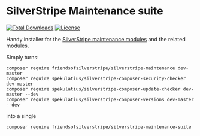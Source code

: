 # SilverStripe Maintenance suite

[![Total Downloads](https://poser.pugx.org/FriendsOfSilverStripe/silverstripe-maintenance-suite/downloads.svg)](https://packagist.org/packages/FriendsOfSilverStripe/silverstripe-maintenance-suite)
[![License](https://poser.pugx.org/FriendsOfSilverStripe/silverstripe-maintenance-suite/license.svg)](https://github.com/FriendsOfSilverStripe/silverstripe-maintenance-suite/blob/master/license.md)

Handy installer for the [SilverStripe maintenance modules](https://github.com/FriendsOfSilverStripe/silverstripe-maintenance) and the related modules.

Simply turns:

```
composer require friendsofsilverstripe/silverstripe-maintenance dev-master
composer require spekulatius/silverstripe-composer-security-checker dev-master
composer require spekulatius/silverstripe-composer-update-checker dev-master --dev
composer require spekulatius/silverstripe-composer-versions dev-master --dev
```

into a single

```
composer require friendsofsilverstripe/silverstripe-maintenance-suite
```
